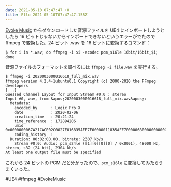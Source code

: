 ```yaml
---
date: 2021-05-10 07:47:47 +0
title: Ello 2021-05-10T07:47:47.158Z
---
```

[Evoke Music](https://evokemusic.ai/) からダウンロードした音源ファイルを UE4 にインポートしようとしたら 16 ビットじゃないからインポートできないというエラーがでたので ffmpeg で変換した。24 ビット .wav を 16 ビットに変換するコマンド：

```
$ for i in *.wav; do ffmpeg -i $i -acodec pcm_s16le 16bit/16bit_$i; done
```

音源ファイルのフォーマットを調べるには `ffmpeg -i file.wav` を実行する。

```
$ ffmpeg -i 2020003000016618_full_mix.wav 
ffmpeg version 4.2.4-1ubuntu0.1 Copyright (c) 2000-2020 the FFmpeg developers
[...]
Guessed Channel Layout for Input Stream #​0.0 : stereo
Input #​0, wav, from &apos;2020003000016618_full_mix.wav&apos;:
  Metadata:
    encoded_by      : Logic Pro X
    date            : 2020-02-06
    creation_time   : 20:21:24
    time_reference  : 172894206
    umid            : 0x0000000067A21CACE02C0027E016835AFF7F00000011835AFF7F00006B000000000000005016AB060100000067A21CACE02C0027900F835AFF7F0000E59E1492
    coding_history  : 
  Duration: 00:02:00.00, bitrate: 2307 kb/s
    Stream #​0:0: Audio: pcm_s24le ([1][0][0][0] / 0x0001), 48000 Hz, stereo, s32 (24 bit), 2304 kb/s
At least one output file must be specified
```

これから 24 ビットの PCM だと分かったので、`pcm_s16le` に変換してみたらうまくいった。

#UE4 #ffmpeg #EvokeMusic

